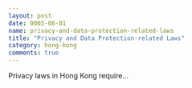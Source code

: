 ```yaml
---
layout: post
date: 0005-06-01
name: privacy-and-data-protection-related-laws
title: "Privacy and Data Protection-related Laws"
category: hong-kong
comments: true
---
```


Privacy laws in Hong Kong require...
